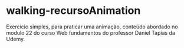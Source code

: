# walking-recursoAnimation
Exercício simples, para praticar uma animação, conteúdo abordado no modulo 22 do curso Web fundamentos do professor Daniel Tapias da Udemy.
